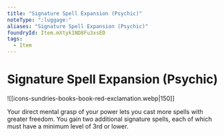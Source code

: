 ```yaml
---
title: "Signature Spell Expansion (Psychic)"
noteType: ":luggage:"
aliases: "Signature Spell Expansion (Psychic)"
foundryId: Item.mXtyk1ND8Fu3xsED
tags:
  - Item
---
```


# Signature Spell Expansion (Psychic)
![[icons-sundries-books-book-red-exclamation.webp|150]]

Your direct mental grasp of your power lets you cast more spells with greater freedom. You gain two additional signature spells, each of which must have a minimum level of 3rd or lower.
